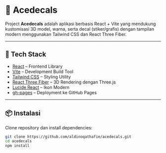 # 🎨 Acedecals

Project **Acedecals** adalah aplikasi berbasis React + Vite yang mendukung kustomisasi 3D model, warna, serta decal (stiker/grafis) dengan tampilan modern menggunakan Tailwind CSS dan React Three Fiber.

---

## 🚀 Tech Stack
- [React](https://react.dev/) – Frontend Library
- [Vite](https://vitejs.dev/) – Development Build Tool
- [Tailwind CSS](https://tailwindcss.com/) – Styling Utility
- [React Three Fiber](https://docs.pmnd.rs/react-three-fiber/getting-started/introduction) – 3D Rendering dengan Three.js
- [Lucide React](https://lucide.dev/) – Ikon Modern
- [gh-pages](https://www.npmjs.com/package/gh-pages) – Deployment ke GitHub Pages

---

## 📦 Instalasi

Clone repository dan install dependencies:

```sh
git clone https://github.com/aldinoqathafie/acedecals.git
cd acedecals
npm install
